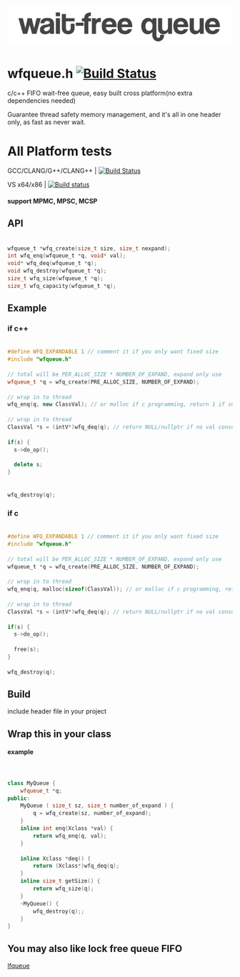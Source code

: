 <p align="left"><img src="wfqueue_logo.png" alt="wfqueue logo" /></p>

# wfqueue.h [![Build Status](https://travis-ci.org/Taymindis/wfqueue.svg?branch=master)](https://travis-ci.org/Taymindis/wfqueue)

c/c++ FIFO wait-free queue, easy built cross platform(no extra dependencies needed) 

Guarantee thread safety memory management, and it's all in one header only, as fast as never wait.


# All Platform tests

GCC/CLANG/G++/CLANG++ | [![Build Status](https://travis-ci.org/Taymindis/wfqueue.svg?branch=master)](https://travis-ci.org/Taymindis/wfqueue)

VS x64/x86 | [![Build status](https://ci.appveyor.com/api/projects/status/k8rwm0cyfd4tq481?svg=true)](https://ci.appveyor.com/project/Taymindis/wfqueue)


#### support MPMC, MPSC, MCSP

## API 
```c

wfqueue_t *wfq_create(size_t size, size_t nexpand);
int wfq_enq(wfqueue_t *q, void* val);
void* wfq_deq(wfqueue_t *q);
void wfq_destroy(wfqueue_t *q);
size_t wfq_size(wfqueue_t *q);
size_t wfq_capacity(wfqueue_t *q);

```


## Example

### if c++

```c++

#define WFQ_EXPANDABLE 1 // comment it if you only want fixed size
#include "wfqueue.h"

// total will be PER_ALLOC_SIZE * NUMBER_OF_EXPAND, expand only use
wfqueue_t *q = wfq_create(PRE_ALLOC_SIZE, NUMBER_OF_EXPAND); 

// wrap in to thread
wfq_enq(q, new ClassVal); // or malloc if c programming, return 1 if success enqueue

// wrap in to thread
ClassVal *s = (intV*)wfq_deq(q); // return NULL/nullptr if no val consuming

if(s) {
  s->do_op();

  delete s;
}


wfq_destroy(q);

```

### if c

```c

#define WFQ_EXPANDABLE 1 // comment it if you only want fixed size
#include "wfqueue.h"

// total will be PER_ALLOC_SIZE * NUMBER_OF_EXPAND, expand only use
wfqueue_t *q = wfq_create(PRE_ALLOC_SIZE, NUMBER_OF_EXPAND); 

// wrap in to thread
wfq_enq(q, malloc(sizeof(ClassVal)); // or malloc if c programming, return 1 if success enqueue

// wrap in to thread
ClassVal *s = (intV*)wfq_deq(q); // return NULL/nullptr if no val consuming

if(s) {
  s->do_op();

  free(s);
}

wfq_destroy(q);

```

## Build

include header file in your project


## Wrap this in your class

#### example 

```c++


class MyQueue {
	wfqueue_t *q;
public:
	MyQueue ( size_t sz, size_t number_of_expand ) {
		q = wfq_create(sz, number_of_expand);
	}
	inline int enq(Xclass *val) {
		return wfq_enq(q, val);
	}

	inline Xclass *deq() {
		return (Xclass*)wfq_deq(q);
	}
	inline size_t getSize() {
		return wfq_size(q);
	}
	~MyQueue() {
		wfq_destroy(q);;
	}
}

```


## You may also like lock free queue FIFO

[lfqueue](https://github.com/Taymindis/lfqueue)
